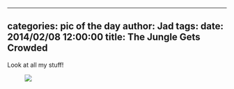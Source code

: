
---
categories: pic of the day
author: Jad
tags: 
date: 2014/02/08 12:00:00
title: The Jungle Gets Crowded
---
Look at all my stuff!
<figure>
<img src="/img/2014/02/08/img_1624_large.jpg" />
<figcaption></figcaption>
</figure>
